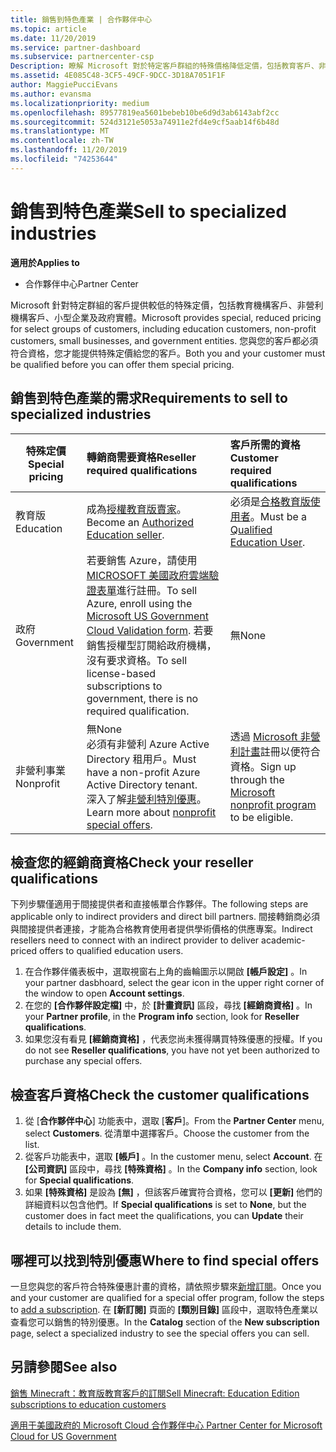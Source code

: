 ```yaml
---
title: 銷售到特色產業 | 合作夥伴中心
ms.topic: article
ms.date: 11/20/2019
ms.service: partner-dashboard
ms.subservice: partnercenter-csp
Description: 瞭解 Microsoft 對於特定客戶群組的特殊價格降低定價，包括教育客戶、非獲利客戶和政府使用者。
ms.assetid: 4E085C48-3CF5-49CF-9DCC-3D18A7051F1F
author: MaggiePucciEvans
ms.author: evansma
ms.localizationpriority: medium
ms.openlocfilehash: 89577819ea5601bebeb10be6d9d3ab6143abf2cc
ms.sourcegitcommit: 524d3121e5053a74911e2fd4e9cf5aab14f6b48d
ms.translationtype: MT
ms.contentlocale: zh-TW
ms.lasthandoff: 11/20/2019
ms.locfileid: "74253644"
---
```

# <a name="sell-to-specialized-industries"></a><span data-ttu-id="c578b-103">銷售到特色產業</span><span class="sxs-lookup"><span data-stu-id="c578b-103">Sell to specialized industries</span></span>

<span data-ttu-id="c578b-104">**適用於**</span><span class="sxs-lookup"><span data-stu-id="c578b-104">**Applies to**</span></span>

-  <span data-ttu-id="c578b-105">合作夥伴中心</span><span class="sxs-lookup"><span data-stu-id="c578b-105">Partner Center</span></span>

<span data-ttu-id="c578b-106">Microsoft 針對特定群組的客戶提供較低的特殊定價，包括教育機構客戶、非營利機構客戶、小型企業及政府實體。</span><span class="sxs-lookup"><span data-stu-id="c578b-106">Microsoft provides special, reduced pricing for select groups of customers, including education customers, non-profit customers, small businesses, and government entities.</span></span> <span data-ttu-id="c578b-107">您與您的客戶都必須符合資格，您才能提供特殊定價給您的客戶。</span><span class="sxs-lookup"><span data-stu-id="c578b-107">Both you and your customer must be qualified before you can offer them special pricing.</span></span> 

## <a name="requirements-to-sell-to-specialized-industries"></a><span data-ttu-id="c578b-108">銷售到特色產業的需求</span><span class="sxs-lookup"><span data-stu-id="c578b-108">Requirements to sell to specialized industries</span></span>

|<span data-ttu-id="c578b-109">**特殊定價**</span><span class="sxs-lookup"><span data-stu-id="c578b-109">**Special pricing**</span></span>   |<span data-ttu-id="c578b-110">**轉銷商需要資格**</span><span class="sxs-lookup"><span data-stu-id="c578b-110">**Reseller required qualifications**</span></span>   |<span data-ttu-id="c578b-111">**客戶所需的資格**</span><span class="sxs-lookup"><span data-stu-id="c578b-111">**Customer required qualifications**</span></span>   |
|----------------------------|:---------------------------------|:------------------------------------------|
|<span data-ttu-id="c578b-112">教育版</span><span class="sxs-lookup"><span data-stu-id="c578b-112">Education</span></span>   |<span data-ttu-id="c578b-113">成為[授權教育版賣家](https://www.mepn.com)。</span><span class="sxs-lookup"><span data-stu-id="c578b-113">Become an [Authorized Education seller](https://www.mepn.com).</span></span>   | <span data-ttu-id="c578b-114">必須是[合格教育版使用者](https://www.microsoftvolumelicensing.com/DocumentSearch.aspx?Mode=3&DocumentTypeId=7)。</span><span class="sxs-lookup"><span data-stu-id="c578b-114">Must be a [Qualified Education User](https://www.microsoftvolumelicensing.com/DocumentSearch.aspx?Mode=3&DocumentTypeId=7).</span></span>   |
|<span data-ttu-id="c578b-115">政府</span><span class="sxs-lookup"><span data-stu-id="c578b-115">Government</span></span>   |<span data-ttu-id="c578b-116">若要銷售 Azure，請使用[MICROSOFT 美國政府雲端驗證表單](https://azuregov.microsoft.com/csp)進行註冊。</span><span class="sxs-lookup"><span data-stu-id="c578b-116">To sell Azure, enroll using the [Microsoft US Government Cloud Validation form](https://azuregov.microsoft.com/csp).</span></span> <span data-ttu-id="c578b-117">若要銷售授權型訂閱給政府機構，沒有要求資格。</span><span class="sxs-lookup"><span data-stu-id="c578b-117">To sell license-based subscriptions to government, there is no required qualification.</span></span>|   <span data-ttu-id="c578b-118">無</span><span class="sxs-lookup"><span data-stu-id="c578b-118">None</span></span>|
|<span data-ttu-id="c578b-119">非營利事業</span><span class="sxs-lookup"><span data-stu-id="c578b-119">Nonprofit</span></span>  |<span data-ttu-id="c578b-120">無</span><span class="sxs-lookup"><span data-stu-id="c578b-120">None</span></span><br><span data-ttu-id="c578b-121">必須有非營利 Azure Active Directory 租用戶。</span><span class="sxs-lookup"><span data-stu-id="c578b-121">Must have a non-profit Azure Active Directory tenant.</span></span><br><span data-ttu-id="c578b-122">深入了解[非營利特別優惠](https://assetsprod.microsoft.com/mpn/nonprofit-skus-in-csp-faq.pdf)。</span><span class="sxs-lookup"><span data-stu-id="c578b-122">Learn more about [nonprofit special offers](https://assetsprod.microsoft.com/mpn/nonprofit-skus-in-csp-faq.pdf).</span></span>   |<span data-ttu-id="c578b-123">透過 [Microsoft 非營利計畫](https://nonprofit.microsoft.com/#/register)註冊以便符合資格。</span><span class="sxs-lookup"><span data-stu-id="c578b-123">Sign up through the [Microsoft nonprofit program](https://nonprofit.microsoft.com/#/register) to be eligible.</span></span>   |


## <a name="check-your-reseller-qualifications"></a><span data-ttu-id="c578b-124">檢查您的經銷商資格</span><span class="sxs-lookup"><span data-stu-id="c578b-124">Check your reseller qualifications</span></span>

<span data-ttu-id="c578b-125">下列步驟僅適用于間接提供者和直接帳單合作夥伴。</span><span class="sxs-lookup"><span data-stu-id="c578b-125">The following steps are applicable only to indirect providers and direct bill partners.</span></span> <span data-ttu-id="c578b-126">間接轉銷商必須與間接提供者連接，才能為合格教育使用者提供學術價格的供應專案。</span><span class="sxs-lookup"><span data-stu-id="c578b-126">Indirect resellers need to connect with an indirect provider to deliver academic-priced offers to qualified education users.</span></span> 

1.  <span data-ttu-id="c578b-127">在合作夥伴儀表板中，選取視窗右上角的齒輪圖示以開啟 **\[帳戶設定\]** 。</span><span class="sxs-lookup"><span data-stu-id="c578b-127">In your partner dasbhoard, select the gear icon in the upper right corner of the window to open **Account settings**.</span></span>
2.  <span data-ttu-id="c578b-128">在您的 **\[合作夥伴設定檔\]** 中，於 **\[計畫資訊\]** 區段，尋找 **\[經銷商資格\]** 。</span><span class="sxs-lookup"><span data-stu-id="c578b-128">In your **Partner profile**, in the **Program info** section, look for **Reseller qualifications**.</span></span>
3.  <span data-ttu-id="c578b-129">如果您沒有看見 **\[經銷商資格\]** ，代表您尚未獲得購買特殊優惠的授權。</span><span class="sxs-lookup"><span data-stu-id="c578b-129">If you do not see **Reseller qualifications**, you have not yet been authorized to purchase any special offers.</span></span>

## <a name="check-the-customer-qualifications"></a><span data-ttu-id="c578b-130">檢查客戶資格</span><span class="sxs-lookup"><span data-stu-id="c578b-130">Check the customer qualifications</span></span>

1.  <span data-ttu-id="c578b-131">從 [**合作夥伴中心**] 功能表中，選取 [**客戶**]。</span><span class="sxs-lookup"><span data-stu-id="c578b-131">From the **Partner Center** menu, select **Customers**.</span></span> <span data-ttu-id="c578b-132">從清單中選擇客戶。</span><span class="sxs-lookup"><span data-stu-id="c578b-132">Choose the customer from the list.</span></span>
2.  <span data-ttu-id="c578b-133">從客戶功能表中，選取 **\[帳戶\]** 。</span><span class="sxs-lookup"><span data-stu-id="c578b-133">In the customer menu, select **Account**.</span></span> <span data-ttu-id="c578b-134">在 **\[公司資訊\]** 區段中，尋找 **\[特殊資格\]** 。</span><span class="sxs-lookup"><span data-stu-id="c578b-134">In the **Company info** section, look for **Special qualifications**.</span></span>
3.  <span data-ttu-id="c578b-135">如果 **\[特殊資格\]** 是設為 **\[無\]** ，但該客戶確實符合資格，您可以 **\[更新\]** 他們的詳細資料以包含他們。</span><span class="sxs-lookup"><span data-stu-id="c578b-135">If **Special qualifications** is set to **None**, but the customer does in fact meet the qualifications, you can **Update** their details to include them.</span></span>

## <a name="where-to-find-special-offers"></a><span data-ttu-id="c578b-136">哪裡可以找到特別優惠</span><span class="sxs-lookup"><span data-stu-id="c578b-136">Where to find special offers</span></span>

<span data-ttu-id="c578b-137">一旦您與您的客戶符合特殊優惠計畫的資格，請依照步驟來[新增訂閱](create-a-new-subscription.md)。</span><span class="sxs-lookup"><span data-stu-id="c578b-137">Once you and your customer are qualified for a special offer program, follow the steps to [add a subscription](create-a-new-subscription.md).</span></span> <span data-ttu-id="c578b-138">在 **\[新訂閱]** 頁面的 **\[類別目錄\]** 區段中，選取特色產業以查看您可以銷售的特別優惠。</span><span class="sxs-lookup"><span data-stu-id="c578b-138">In the **Catalog** section of the **New subscription** page, select a specialized industry to see the special offers you can sell.</span></span>

## <a name="see-also"></a><span data-ttu-id="c578b-139">另請參閱</span><span class="sxs-lookup"><span data-stu-id="c578b-139">See also</span></span>

[<span data-ttu-id="c578b-140">銷售 Minecraft：教育版教育客戶的訂閱</span><span class="sxs-lookup"><span data-stu-id="c578b-140">Sell Minecraft: Education Edition subscriptions to education customers</span></span>](minecraft-subscriptions.md)

[<span data-ttu-id="c578b-141">適用于美國政府的 Microsoft Cloud 合作夥伴中心</span><span class="sxs-lookup"><span data-stu-id="c578b-141"> Partner Center for Microsoft Cloud for US Government</span></span>](partner-center-for-microsoft-us-govt-cloud.md)


 

 

 



